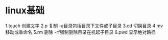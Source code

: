 # linux基础
1.touch 创建文字
2.p 复制 -a目录包括目录下文件或子目录
3.cd 切换目录
4.mv 移动或重命名
5.rm 删除 -rf强制删除目录在机起子目录
6.pwd 显示绝对路径


